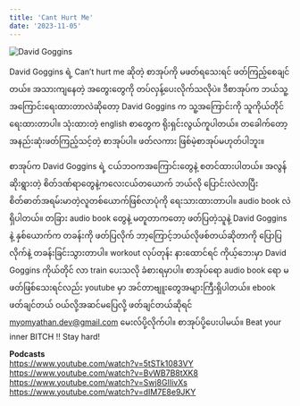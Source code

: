```yaml
---
title: 'Cant Hurt Me'
date: '2023-11-05'
---
```


![David Goggins](../images/david-goggins.jpg)

David Goggins ရဲ့ Can’t hurt me ဆိုတဲ့ စာအုပ်ကို မဖတ်ရသေးရင် ဖတ်ကြည့်စေချင်တယ်။ အသားကျနေတဲ့ အတွေးတွေကို တပ်လှန့်ပေးလိုက်သလိုပဲ။ ဒီစာအုပ်က ဘယ်သူ့အကြောင်းရေးထားတာလဲဆိုတော့ David Goggins က သူ့အကြောင်းကို သူကိုယ်တိုင်ရေးထားတာပါ။ သုံးထားတဲ့ english စာတွေက ရိုးရှင်းလွယ်ကူပါတယ်။ တခေါက်တော့ အနည်းဆုံးဖတ်ကြည့်သင့်တဲ့ စာအုပ်ပါ။ ဖတ်လကား ဖြစ်မဲ့စာအုပ်မဟုတ်ပါဘူး။

စာအုပ်က David Goggins ရဲ့ ငယ်ဘဝကအကြောင်းတွေနဲ့ စတင်ထားပါတယ်။ အလွန်ဆိုးရွားတဲ့ စိတ်ဒဏ်ရာတွေနဲ့ကလေးငယ်တယောက် ဘယ်လို ပြောင်းလဲလာပြီး စိတ်ဓာတ်အရမ်းမာတဲ့လူတစ်ယောက်ဖြစ်လာပုံကို ရေးသားထားတာပါ။ audio book လဲရှိပါတယ်။ တခြား audio book တွေနဲ့ မတူတာကတော့ ဖတ်ပြတဲ့သူနဲ့ David Goggins နဲ့ နှစ်ယောက်က တခန်းကို ဖတ်ပြလိုက် ဘာ့ကြောင့်ဘယ်လိုဖစ်တယ်ဆိုတာကို ပြောပြလိုက်နဲ့ တခန်းခြင်းသွားတာပါ။ workout လုပ်တုန်း နားထောင်ရင် ကိုယ့်ဘေးမှာ David Goggins ကိုယ်တိုင် လာ train ပေးသလို ခံစားရမှာပါ။ စာအုပ်ရော audio book ရော မဖတ်ဖြစ်သေးရင်လည်း youtube မှာ အင်တာဗျူးတွေအများကြီးရှိပါတယ်။ ebook ဖတ်ချင်တယ် ဝယ်လို့အဆင်မပြေလို့ ဖတ်ချင်တယ်ဆိုရင် 
<myomyathan.dev@gmail.com> မေးလ်ပို့လိုက်ပါ။ စာအုပ်ပို့ပေးပါမယ်။
 Beat your inner BITCH !! Stay hard!

**Podcasts**   
<https://www.youtube.com/watch?v=5tSTk1083VY>
<https://www.youtube.com/watch?v=BvWB7B8tXK8>
<https://www.youtube.com/watch?v=Swj8GIIivXs>
<https://www.youtube.com/watch?v=dIM7E8e9JKY>